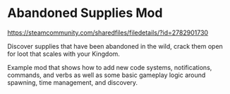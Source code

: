 # Abandoned Supplies Mod
https://steamcommunity.com/sharedfiles/filedetails/?id=2782901730

Discover supplies that have been abandoned in the wild, crack them open for loot that scales with your Kingdom.

Example mod that shows how to add new code systems, notifications, commands, and verbs as well as some basic gameplay logic around spawning, time management, and discovery.
